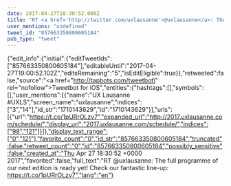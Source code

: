 ```yaml
---
date: 2017-04-27T18:30:52.000Z
title: "RT <a href='http://twitter.com/uxlausanne'>@uxlausanne</a>: The full programme of our next edition is ready yet! Check our fantastic line-up: https://t.co/1pURrOLzv7″"
user_mentions: "undefined"
tweet_id: "857663350800605184"
pub_type: "tweet"
---
```

{"edit_info":{"initial":{"editTweetIds":["857663350800605184"],"editableUntil":"2017-04-27T19:00:52.102Z","editsRemaining":"5","isEditEligible":true}},"retweeted":false,"source":"<a href=\"http://tapbots.com/tweetbot\" rel=\"nofollow\">Tweetbot for iΟS</a>","entities":{"hashtags":[],"symbols":[],"user_mentions":[{"name":"UX Lausanne #UXLS","screen_name":"uxlausanne","indices":["3","14"],"id_str":"1710143629","id":"1710143629"}],"urls":[{"url":"https://t.co/1pURrOLzv7","expanded_url":"http://2017.uxlausanne.com/schedule/","display_url":"2017.uxlausanne.com/schedule/","indices":["98","121"]}]},"display_text_range":["0","121"],"favorite_count":"0","id_str":"857663350800605184","truncated":false,"retweet_count":"0","id":"857663350800605184","possibly_sensitive":false,"created_at":"Thu Apr 27 18:30:52 +0000 2017","favorited":false,"full_text":"RT @uxlausanne: The full programme of our next edition is ready yet! Check our fantastic line-up: https://t.co/1pURrOLzv7","lang":"en"}
